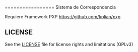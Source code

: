 =================
Sistema de Correspondencia

Requiere Framework PXP https://github.com/kplian/pxp


## LICENSE

See the [LICENSE](LICENSE.txt) file for license rights and limitations (GPLv3)
